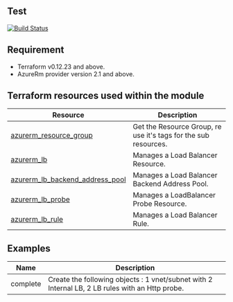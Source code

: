 Test
-----
[![Build Status](https://dev.azure.com/jamesdld23/vpc_lab/_apis/build/status/JamesDLD.terraform-azurerm-Az-LoadBalancer?branchName=master)](https://dev.azure.com/jamesdld23/vpc_lab/_build/latest?definitionId=14&branchName=master)

Requirement
-----
- Terraform v0.12.23 and above. 
- AzureRm provider version 2.1 and above.

Terraform resources used within the module
-----

| Resource | Description |
|------|-------------|
| [azurerm_resource_group](https://www.terraform.io/docs/providers/azurerm/d/resource_group.html) | Get the Resource Group, re use it's tags for the sub resources. |
| [azurerm_lb](https://www.terraform.io/docs/providers/azurerm/r/loadbalancer.html) | Manages a Load Balancer Resource. |
| [azurerm_lb_backend_address_pool](https://www.terraform.io/docs/providers/azurerm/r/loadbalancer_backend_address_pool.html) | Manages a Load Balancer Backend Address Pool. |
| [azurerm_lb_probe](https://www.terraform.io/docs/providers/azurerm/r/loadbalancer_probe.html) | Manages a LoadBalancer Probe Resource. |
| [azurerm_lb_rule](https://www.terraform.io/docs/providers/azurerm/r/loadbalancer_rule.html) | Manages a Load Balancer Rule. |

Examples
-----

| Name | Description |
|------|-------------|
| complete | Create the following objects : 1 vnet/subnet with 2 Internal LB, 2 LB rules with an Http probe. |